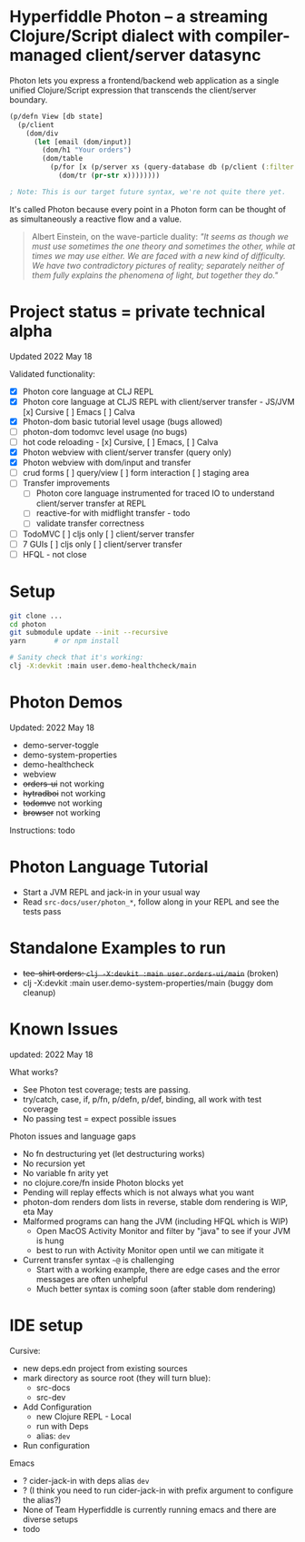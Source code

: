 # Hyperfiddle Photon – a streaming Clojure/Script dialect with compiler-managed client/server datasync

Photon lets you express a frontend/backend web application as a single unified Clojure/Script expression that transcends the client/server boundary.

```clojure
(p/defn View [db state]
  (p/client
    (dom/div
      (let [email (dom/input)]
        (dom/h1 "Your orders")
        (dom/table
          (p/for [x (p/server xs (query-database db (p/client (:filter state))))]
            (dom/tr (pr-str x))))))))

; Note: This is our target future syntax, we're not quite there yet.
```

It's called Photon because every point in a Photon form can be thought of as simultaneously a reactive flow and a value.

> Albert Einstein, on the wave-particle duality: *"It seems as though we must use sometimes the one theory and sometimes the other, while at times we may use either. We are faced with a new kind of difficulty. We have two contradictory pictures of reality; separately neither of them fully explains the phenomena of light, but together they do."*

# Project status = private technical alpha

Updated 2022 May 18

Validated functionality:

- [x] Photon core language at CLJ REPL
- [x] Photon core language at CLJS REPL with client/server transfer - JS/JVM [x] Cursive [ ] Emacs [ ] Calva
- [x] Photon-dom basic tutorial level usage (bugs allowed)
- [ ] photon-dom todomvc level usage (no bugs)
- [ ] hot code reloading - [x] Cursive, [ ] Emacs, [ ] Calva
- [x] Photon webview with client/server transfer (query only)
- [x] Photon webview with dom/input and transfer
- [ ] crud forms [ ] query/view [ ] form interaction [ ] staging area
- [ ] Transfer improvements
  - [ ] Photon core language instrumented for traced IO to understand client/server transfer at REPL
  - [ ] reactive-for with midflight transfer - todo
  - [ ] validate transfer correctness
- [ ] TodoMVC [ ] cljs only [ ] client/server transfer
- [ ] 7 GUIs [ ] cljs only [ ] client/server transfer
- [ ] HFQL - not close

# Setup
```bash
git clone ...
cd photon
git submodule update --init --recursive
yarn       # or npm install

# Sanity check that it's working:
clj -X:devkit :main user.demo-healthcheck/main
```

# Photon Demos

Updated: 2022 May 18

* demo-server-toggle
* demo-system-properties
* demo-healthcheck
* webview
* ~~orders-ui~~ not working
* ~~hytradboi~~ not working
* ~~todomvc~~ not working
* ~~browser~~ not working

Instructions: todo

# Photon Language Tutorial
* Start a JVM REPL and jack-in in your usual way
* Read `src-docs/user/photon_*`, follow along in your REPL and see the tests pass

# Standalone Examples to run
* ~~tee-shirt orders: `clj -X:devkit :main user.orders-ui/main`~~ (broken)
* clj -X:devkit :main user.demo-system-properties/main (buggy dom cleanup)

# Known Issues

updated: 2022 May 18

What works?

- See Photon test coverage; tests are passing. 
- try/catch, case, if, p/fn, p/defn, p/def, binding, all work with test coverage
- No passing test = expect possible issues

Photon issues and language gaps
- No fn destructuring yet (let destructuring works)
- No recursion yet
- No variable fn arity yet
- no clojure.core/fn inside Photon blocks yet
- Pending will replay effects which is not always what you want
- photon-dom renders dom lists in reverse, stable dom rendering is WIP, eta May
- Malformed programs can hang the JVM (including HFQL which is WIP)
  - Open MacOS Activity Monitor and filter by "java" to see if your JVM is hung
  - best to run with Activity Monitor open until we can mitigate it
- Current transfer syntax `~@` is challenging
  - Start with a working example, there are edge cases and the error messages are often unhelpful
  - Much better syntax is coming soon (after stable dom rendering)

# IDE setup
Cursive:
* new deps.edn project from existing sources
* mark directory as source root (they will turn blue):
    * src-docs
    * src-dev
* Add Configuration
    * new Clojure REPL - Local
    * run with Deps
    * alias: `dev`
* Run configuration

Emacs
* ? cider-jack-in with deps alias `dev`
* ? (I think you need to run cider-jack-in with prefix argument to configure the alias?)
* None of Team Hyperfiddle is currently running emacs and there are diverse setups
* todo